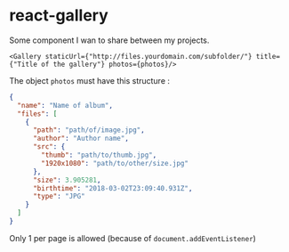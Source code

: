 # react-gallery

Some component I wan to share between my projects. 

`
<Gallery staticUrl={"http://files.yourdomain.com/subfolder/"} title={"Title of the gallery"} photos={photos}/>
`

The object `photos` must have this structure :

```json
{
  "name": "Name of album",
  "files": [
    {
      "path": "path/of/image.jpg",
      "author": "Author name",
      "src": {
        "thumb": "path/to/thumb.jpg",
        "1920x1080": "path/to/other/size.jpg"
      },
      "size": 3.905281,
      "birthtime": "2018-03-02T23:09:40.931Z",
      "type": "JPG"
    }
  ]
}
```

Only 1 <Gallery> per page is allowed (because of `document.addEventListener`)
